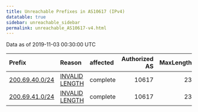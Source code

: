 ```yaml
---
title: Unreachable Prefixes in AS10617 (IPv4)
datatable: true
sidebar: unreachable_sidebar
permalink: unreachable_AS10617-v4.html
---
```


Data as of 2019-11-03 00:30:00 UTC


<div class="datatable-begin"></div>

| Prefix                                                 | Reason                                                                                                   | affected   |   Authorized AS |   MaxLength | Anchor                                         |   unreachable /24s |
|:-------------------------------------------------------|:---------------------------------------------------------------------------------------------------------|:-----------|----------------:|------------:|:-----------------------------------------------|-------------------:|
| [200.69.40.0/24](https://stat.ripe.net/200.69.40.0/24) | [INVALID LENGTH](https://rpki-validator.ripe.net/announcement-preview?asn=AS10617&prefix=200.69.40.0/24) | complete   |           10617 |          23 | [LACNIC](unreachable_LACNIC_RPKI_Root-v4.html) |                  1 |
| [200.69.41.0/24](https://stat.ripe.net/200.69.41.0/24) | [INVALID LENGTH](https://rpki-validator.ripe.net/announcement-preview?asn=AS10617&prefix=200.69.41.0/24) | complete   |           10617 |          23 | [LACNIC](unreachable_LACNIC_RPKI_Root-v4.html) |                  1 |

<div class="datatable-end"></div>